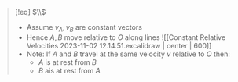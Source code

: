 >[!eq] $\\$
>- Assume $v_{A}, v_{B}$ are constant vectors
>- Hence $A, B$ move relative to $O$ along lines
>![[Constant Relative Velocities 2023-11-02 12.14.51.excalidraw | center | 600]]
>- Note: If $A$ and $B$ travel at the same velocity $v$ relative to $O$ then:
>	- $A$ is at rest from $B$
>	- $B$ ais at rest from $A$